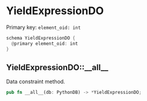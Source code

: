 # YieldExpressionDO

Primary key: `element_oid: int`

```rust
schema YieldExpressionDO {
  @primary element_oid: int
}
```
## YieldExpressionDO::\_\_all\_\_

Data constraint method.

```rust
pub fn __all__(db: PythonDB) -> *YieldExpressionDO;
```
